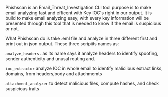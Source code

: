 Phishscan is an Email_Threat_Investigation CLI tool purpose is to make email analyzing fast and efficent with Key IOC's right in our output. It is build to make email analyzing easy, with every key information will be presented through this tool that is needed to know if the email is suspicious or not. 

What Phishscan do is take .eml file and analyze in three different first and print out in json output. These three scripiits names as:

`analyze_headers.` as its name says it analyze headers to identify spoofing, sender authenticity and unusal routing and.

`ioc_extractor` analyze IOC in whole email to identify maliciious extract links, domains, from headers,body and attachmemts  

`attachment_analyzer` to detect malicious files, compute hashes, and check suspicious traits  
